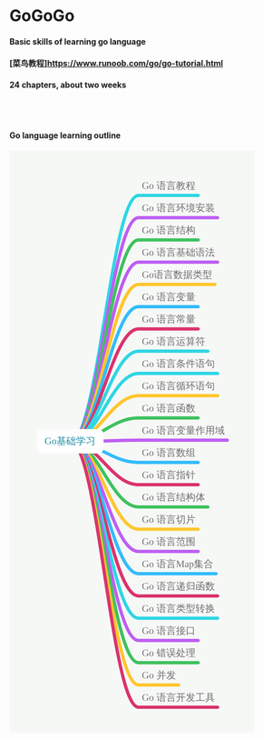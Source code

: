 # GoGoGo

#### Basic skills of learning go language
#### [菜鸟教程]<https://www.runoob.com/go/go-tutorial.html>

#### 24 chapters, about two weeks    


<br></br>
#### Go language learning outline
![](https://github.com/happyhelloworld/GoGoGo/blob/master/images/aonaotu-download.png)

